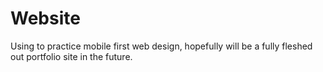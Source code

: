 # Website

Using to practice mobile first web design, hopefully will be a fully fleshed out portfolio site in the future.
